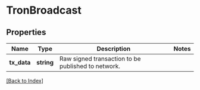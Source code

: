 # TronBroadcast

## Properties

Name | Type | Description | Notes
------------ | ------------- | ------------- | -------------
**tx_data** | **string** | Raw signed transaction to be published to network. |

[[Back to Index]](../index.md)
